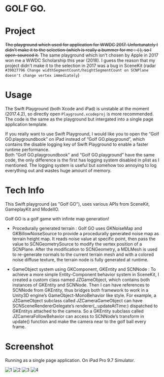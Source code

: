 # GOLF GO.

# Project
~~The playground which used for application for WWDC 2017. Unfortunately I didn't make it to the selection (which is really a bummer for me :-( ), so I open-sourced it.~~
The same playground which isn't chosen by Apple in 2017 won me a WWDC Scholarship this year (2018). I guess the reason that my project didn't make it to the selection in 2017 was a bug in SceneKit (radar `#39027796 Change widthSegmentCount/heightSegmentCount on SCNPlane doesn't change vertex immediately`)

# Usage 
The Swift Playground (both Xcode and iPad) is unstable at the moment (2017.4.2), so directly open `Playground.xcodeproj` is more recommended. The code is the same as the playground but intergated into a single page application template.  

If you really want to use Swift Playground, I would like you to open the “Golf GO.playgroundbook” on iPad instead of “Golf GO.playground”, which contains the disable logging key of Swift Playground to enable a faster runtime performance.  
Both “Golf GO.playgroundbook” and “Golf GO.playground” have the same code, the only difference is the first has logging system disabled in plist as I mentioned. The logging system is useful but somehow too annoying to log everything out and wastes huge amount of memory.  


# Tech Info  
This Swift playground (as "Golf GO"), uses various APIs from SceneKit, GameplayKit and ModelIO.  

Golf GO is a golf game with infinte map generation!

- Procedurally generated terrain : Golf GO uses GKNoiseMap and GKBillowNoiseSource to provide a procedurally generated noise map as terrain height map. It reads noise value at specific point, then pass the value to SCNGeometrySource to modify the vertex position of a SCNPlane. After the modification to SCNGeometry, a MDLMesh is used to re-generate normals to the current terrain mesh and with a colored noise diffuse texture, the terrain node is fully generated at runtime.  

- GameObject system using GKComponent, GKEntity and SCNNode : To achieve a more simple Entity-Component behavior system in SceneKit, I created a custom class named JZGameObject, which contains both instances of GKEntity and SCNNode. Then I can have references to SCNNode from GKEntity, thus bridges both framework to work in a Unity3D engine’s GameObject-MonoBehavior like style. For example, a JZGameObject subclass called JZCameraGameObject can have SCNSceneRendererDelegate’s renderer(_:updateAtTime:) dispatched to GKEntitys attached to the camera. So a GKEntity subclass called JZCameraFollowBehavior can access to SCNNode’s transform in update() function and make the camera near to the golf ball every frame.  

# Screenshot

Running as a single page application. On iPad Pro 9.7 Simulator.

![1](https://raw.githubusercontent.com/JustinFincher/WWDC-18-Scholarship-Project/master/Screenshot/1.jpg)
![2](https://raw.githubusercontent.com/JustinFincher/WWDC-18-Scholarship-Project/master/Screenshot/2.jpg)
![3](https://raw.githubusercontent.com/JustinFincher/WWDC-18-Scholarship-Project/master/Screenshot/3.jpg)
![4](https://raw.githubusercontent.com/JustinFincher/WWDC-18-Scholarship-Project/master/Screenshot/4.jpg)


